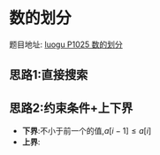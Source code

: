 # 数的划分


 题目地址: [luogu P1025 数的划分](https://www.luogu.org/problemnew/show/P1025)


## 思路1:直接搜索

## 思路2:约束条件+上下界

 - **下界**:不小于前一个的值,$a[i-1] \leq a[i]$
 - **上界**:



